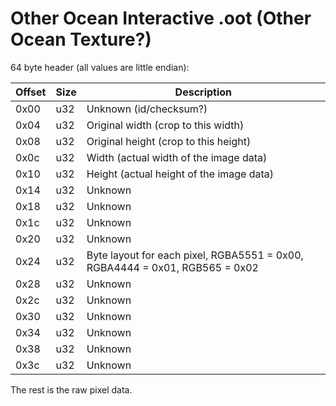 # Other Ocean Interactive .oot (Other Ocean Texture?)

64 byte header (all values are little endian):

| Offset | Size | Description |
| ------ | ---- | ----------- |
| 0x00 | u32 | Unknown (id/checksum?) |
| 0x04 | u32 | Original width (crop to this width) |
| 0x08 | u32 | Original height (crop to this height) |
| 0x0c | u32 | Width (actual width of the image data) |
| 0x10 | u32 | Height (actual height of the image data) |
| 0x14 | u32 | Unknown |
| 0x18 | u32 | Unknown |
| 0x1c | u32 | Unknown |
| 0x20 | u32 | Unknown |
| 0x24 | u32 | Byte layout for each pixel, RGBA5551 = 0x00, RGBA4444 = 0x01, RGB565 = 0x02 |
| 0x28 | u32 | Unknown |
| 0x2c | u32 | Unknown |
| 0x30 | u32 | Unknown |
| 0x34 | u32 | Unknown |
| 0x38 | u32 | Unknown |
| 0x3c | u32 | Unknown |

The rest is the raw pixel data.
